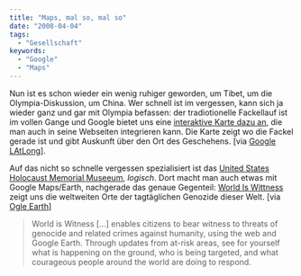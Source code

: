 ```yaml
---
title: "Maps, mal so, mal so"
date: "2008-04-04"
tags:
  - "Gesellschaft"
keywords:
  - "Google"
  - "Maps"
---
```


Nun ist es schon wieder ein wenig ruhiger geworden, um Tibet, um die Olympia-Diskussion, um China. Wer schnell ist im vergessen, kann sich ja wieder ganz und gar mit Olympia befassen: der tradiotionelle Fackellauf ist im vollen Gange und Google bietet uns eine [interaktive Karte dazu an](https://maps.google.com/torchrelay), die man auch in seine Webseiten integrieren kann. Die Karte zeigt wo die Fackel gerade ist und gibt Auskunft über den Ort des Geschehens. \[via [Google LAtLong](http://google-latlong.blogspot.com/2008/04/2008-global-torch-relay.html)\].

Auf das nicht so schnelle vergessen spezialisiert ist das [United States Holocaust Memorial Museeum](http://www.ushmm.org/), _logisch_. Dort macht man auch etwas mit Google Maps/Earth, nachgerade das genaue Gegenteil: [World Is Wittness](http://blogs.ushmm.org/WorldIsWitness/) zeigt uns die weltweiten Orte der tagtäglichen Genozide dieser Welt. \[via [Ogle Earth](http://www.ogleearth.com/2008/04/activist_layers_1.html)\]

> World is Witness \[...\] enables citizens to bear witness to threats of genocide and related crimes against humanity, using the web and Google Earth. Through updates from at-risk areas, see for yourself what is happening on the ground, who is being targeted, and what courageous people around the world are doing to respond.
